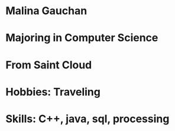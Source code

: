 # Malina Gauchan
# Majoring in Computer Science
# From Saint Cloud
# Hobbies: Traveling
# Skills: C++, java, sql, processing
